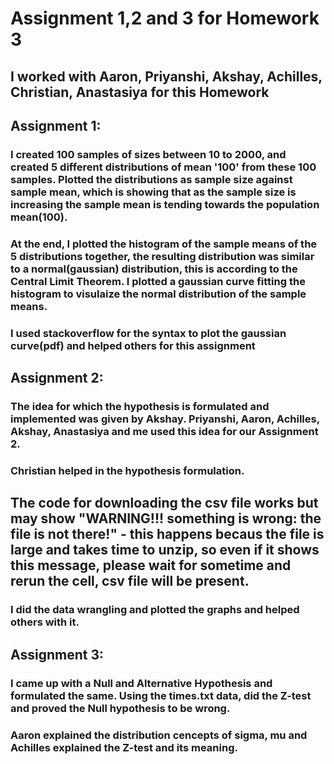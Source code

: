 # Assignment 1,2 and 3 for Homework 3 

## I worked with Aaron, Priyanshi, Akshay, Achilles, Christian, Anastasiya for this Homework

## Assignment 1: 
### I created 100 samples of sizes between 10 to 2000, and created 5 different distributions of mean '100' from these 100 samples. Plotted the distributions as sample size against sample mean, which is showing that as the sample size is increasing the sample mean is tending towards the population mean(100).

### At the end, I plotted the histogram of the sample means of the 5 distributions together, the resulting distribution was similar to a normal(gaussian) distribution, this is according to the Central Limit Theorem. I plotted a gaussian curve fitting the histogram to visulaize the normal distribution of the sample means.

### I used stackoverflow for the syntax to plot the gaussian curve(pdf) and helped others for this assignment


## Assignment 2:
### The idea for which the hypothesis is formulated and implemented was given by Akshay. Priyanshi, Aaron, Achilles, Akshay, Anastasiya and me used this idea for our Assignment 2.
### Christian helped in the hypothesis formulation.
## The code for downloading the csv file works but may show  "WARNING!!! something is wrong: the file is not there!" - this happens becaus the file is large and takes time to unzip, so even if it shows this message, please wait for sometime and rerun the cell, csv file will be present.
### I did the data wrangling and plotted the graphs and helped others with it. 


## Assignment 3:
### I came up with a Null and Alternative Hypothesis and formulated the same. Using the times.txt data, did the Z-test and proved the Null hypothesis to be wrong. 

### Aaron explained the distribution cencepts of sigma, mu and Achilles explained the Z-test and its meaning.

